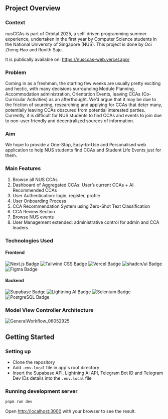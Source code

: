 ## Project Overview

### Context

nusCCAs is part of Orbital 2025, a self-driven programming summer experience, undertaken in the first year by Computer Science students in the National University of Singapore (NUS). This project is done by Ooi Zheng Hao and Ronith Saju.

It is publically available on: https://nusccas-web.vercel.app/

### Problem

Coming in as a freshman, the starting few weeks are usually pretty exciting and hectic, with many decisions surrounding Module Planning, Accommodation administration, Orientation Events, leaving CCAs (Co-Curricular Activities) as an afterthought. We’d argue that it may be due to the friction of sourcing, researching and applying for CCAs that deter many, potentially leaving CCAs obscured from potential interested parties. Currently, it is difficult for NUS students to find CCAs and events to join due to non-user friendly and decentralized sources of information.

### Aim

We hope to provide a One-Stop, Easy-to-Use and Personalised web application to help NUS students find CCAs and Student Life Events just for them.

### Main Features

1. Browse all NUS CCAs
2. Dashboard of Aggregated CCAs: User’s current CCAs + AI Recommended CCAs
3. User Authentication: login, register, profile
4. User Onboarding Process
5. CCA Recommendation System using Zero-Shot Text Classification
6. CCA Review Section
7. Browse NUS events
8. User Management extended: administrative control for admin and CCA leaders

### Technologies Used

#### Frontend

![Next.js Badge](https://img.shields.io/badge/Next.js-000?logo=nextdotjs&logoColor=fff&style=flat-square)
![Tailwind CSS Badge](https://img.shields.io/badge/Tailwind%20CSS-06B6D4?logo=tailwindcss&logoColor=fff&style=flat-square)
![Vercel Badge](https://img.shields.io/badge/Vercel-000?logo=vercel&logoColor=fff&style=flat-square)
![shadcn/ui Badge](https://img.shields.io/badge/shadcn%2Fui-000?logo=shadcnui&logoColor=fff&style=flat-square)
![Figma Badge](https://img.shields.io/badge/Figma-F24E1E?logo=figma&logoColor=fff&style=flat-square)

#### Backend

![Supabase Badge](https://img.shields.io/badge/Supabase-3FCF8E?logo=supabase&logoColor=fff&style=flat-square)
![Lightning AI Badge](https://img.shields.io/badge/Lightning%20AI-7434E0?logo=lightning&logoColor=fff&style=flat-square)
![Selenium Badge](https://img.shields.io/badge/Selenium-43B02A?logo=selenium&logoColor=fff&style=flat-square)
![PostgreSQL Badge](https://img.shields.io/badge/PostgreSQL-4169E1?logo=postgresql&logoColor=fff&style=flat-square)

### Model View Controller Architecture

![GeneralWorkflow_06052925](https://github.com/user-attachments/assets/4478674e-530d-4b17-bff3-73a2206fee02)

## Getting Started

### Setting up

- Clone the repository
- Add `.env.local` file in app's root directory
- Insert the Supabase API, Lightning AI API, Telegram Bot ID and Telegram Dev IDs details into the `.env.local` file

### Running development server

```bash
pnpm run dev
```

Open [http://localhost:3000](http://localhost:3000) with your browser to see the result.
